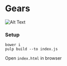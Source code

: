 # Gears

![Alt Text](https://media.giphy.com/media/3oFzmhlJOUEsKcQWju/giphy.gif)


### Setup

```
bower i
pulp build --to index.js
```

Open `index.html` in browser



